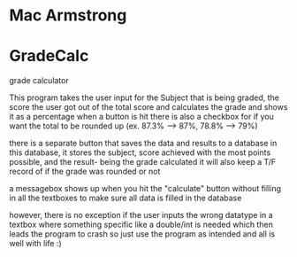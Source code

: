 # Mac Armstrong
# GradeCalc
grade calculator

This program takes the user input
for the Subject that is being graded, 
the score the user got out of the total score
and calculates the grade and shows it as a percentage when a button is hit 
there is also a checkbox for if you want the total to be rounded up
(ex. 87.3% --> 87%, 78.8% --> 79%)

there is a separate button that saves the data and results to a database 
in this  database, it stores the subject,
score achieved with the most points possible,
and the result- being the grade calculated 
it will also keep a T/F record of if the grade was rounded or not 

a messagebox shows up when you hit the "calculate" button without filling in all the textboxes
to make sure all data is filled in the database 

however, there is no exception if the user inputs the wrong datatype in a textbox where something specific like a double/int is needed
which then leads the program to crash
so just use the program as intended and all is well with life :)

